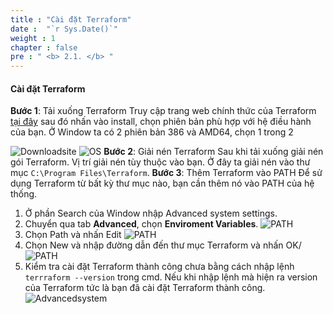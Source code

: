 ```yaml
---
title : "Cài đặt Terraform"
date :  "`r Sys.Date()`" 
weight : 1
chapter : false
pre : " <b> 2.1. </b> "
---
```

#### Cài đặt Terraform

**Bước 1**: Tải xuống Terraform
Truy cập trang web chính thức của Terraform [tại đây](https://developer.hashicorp.com/terraform) sau đó nhấn vào install, chọn phiên bản phù hợp với hệ điều hành của bạn. Ở Window ta có 2 phiên bản 386 và AMD64, chọn 1 trong 2

![Downloadsite](/images/2.1-terraform-install/00007.png?featherlight=false&width=70pc)
![OS](/images/2.1-terraform-install/00008.png?featherlight=false&width=70pc)
**Bước 2**: Giải nén Terraform
Sau khi tải xuống giải nén gói Terraform. Vị trí giải nén tùy thuộc vào bạn. Ở đây ta giải nén vào thư mục `C:\Program Files\Terraform`.
**Bước 3**: Thêm Terraform vào PATH
Để sử dụng Terraform từ bất kỳ thư mục nào, bạn cần thêm nó vào PATH của hệ thống.
1. Ở phần Search của Window nhập Advanced system settings.
2. Chuyển qua tab **Advanced**, chọn **Enviroment Variables**.
![PATH](/images/2.1-terraform-install/00003.png?featherlight=false&width=26pc)
3. Chọn Path và nhấn Edit
![PATH](/images/2.1-terraform-install/00004.png?featherlight=false&width=26pc)
4. Chọn New và nhập đường dẫn đến thư mục Terraform và nhấn OK/
![PATH](/images/2.1-terraform-install/00005.png?featherlight=false&width=26pc)
5. Kiểm tra cài đặt Terraform thành công chưa bằng cách nhập lệnh ```terrraform --version``` trong cmd. Nếu khi nhập lệnh mà hiện ra version của Terraform tức là bạn đã cài đặt Terraform thành công.
![Advancedsystem](/images/2.1-terraform-install/00006.png?featherlight=false&width=50pc)
